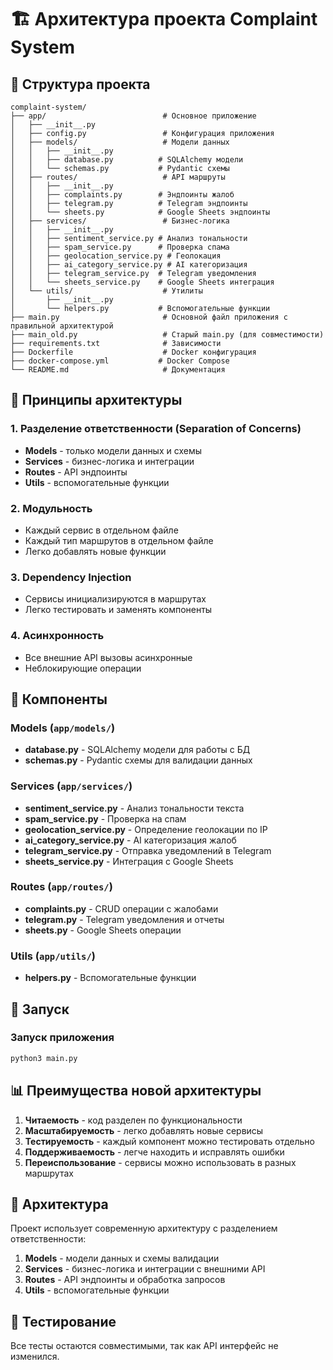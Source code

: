 # 🏗️ Архитектура проекта Complaint System

## 📁 Структура проекта

```
complaint-system/
├── app/                          # Основное приложение
│   ├── __init__.py
│   ├── config.py                 # Конфигурация приложения
│   ├── models/                   # Модели данных
│   │   ├── __init__.py
│   │   ├── database.py          # SQLAlchemy модели
│   │   └── schemas.py           # Pydantic схемы
│   ├── routes/                   # API маршруты
│   │   ├── __init__.py
│   │   ├── complaints.py        # Эндпоинты жалоб
│   │   ├── telegram.py          # Telegram эндпоинты
│   │   └── sheets.py            # Google Sheets эндпоинты
│   ├── services/                 # Бизнес-логика
│   │   ├── __init__.py
│   │   ├── sentiment_service.py # Анализ тональности
│   │   ├── spam_service.py      # Проверка спама
│   │   ├── geolocation_service.py # Геолокация
│   │   ├── ai_category_service.py # AI категоризация
│   │   ├── telegram_service.py  # Telegram уведомления
│   │   └── sheets_service.py    # Google Sheets интеграция
│   └── utils/                    # Утилиты
│       ├── __init__.py
│       └── helpers.py           # Вспомогательные функции
├── main.py                       # Основной файл приложения с правильной архитектурой
├── main_old.py                   # Старый main.py (для совместимости)
├── requirements.txt              # Зависимости
├── Dockerfile                    # Docker конфигурация
├── docker-compose.yml           # Docker Compose
└── README.md                     # Документация
```

## 🎯 Принципы архитектуры

### 1. **Разделение ответственности (Separation of Concerns)**
- **Models** - только модели данных и схемы
- **Services** - бизнес-логика и интеграции
- **Routes** - API эндпоинты
- **Utils** - вспомогательные функции

### 2. **Модульность**
- Каждый сервис в отдельном файле
- Каждый тип маршрутов в отдельном файле
- Легко добавлять новые функции

### 3. **Dependency Injection**
- Сервисы инициализируются в маршрутах
- Легко тестировать и заменять компоненты

### 4. **Асинхронность**
- Все внешние API вызовы асинхронные
- Неблокирующие операции

## 🔧 Компоненты

### Models (`app/models/`)
- **database.py** - SQLAlchemy модели для работы с БД
- **schemas.py** - Pydantic схемы для валидации данных

### Services (`app/services/`)
- **sentiment_service.py** - Анализ тональности текста
- **spam_service.py** - Проверка на спам
- **geolocation_service.py** - Определение геолокации по IP
- **ai_category_service.py** - AI категоризация жалоб
- **telegram_service.py** - Отправка уведомлений в Telegram
- **sheets_service.py** - Интеграция с Google Sheets

### Routes (`app/routes/`)
- **complaints.py** - CRUD операции с жалобами
- **telegram.py** - Telegram уведомления и отчеты
- **sheets.py** - Google Sheets операции

### Utils (`app/utils/`)
- **helpers.py** - Вспомогательные функции

## 🚀 Запуск

### Запуск приложения
```bash
python3 main.py
```

## 📊 Преимущества новой архитектуры

1. **Читаемость** - код разделен по функциональности
2. **Масштабируемость** - легко добавлять новые сервисы
3. **Тестируемость** - каждый компонент можно тестировать отдельно
4. **Поддерживаемость** - легче находить и исправлять ошибки
5. **Переиспользование** - сервисы можно использовать в разных маршрутах

## 🔄 Архитектура

Проект использует современную архитектуру с разделением ответственности:

1. **Models** - модели данных и схемы валидации
2. **Services** - бизнес-логика и интеграции с внешними API
3. **Routes** - API эндпоинты и обработка запросов
4. **Utils** - вспомогательные функции

## 🧪 Тестирование

Все тесты остаются совместимыми, так как API интерфейс не изменился. 